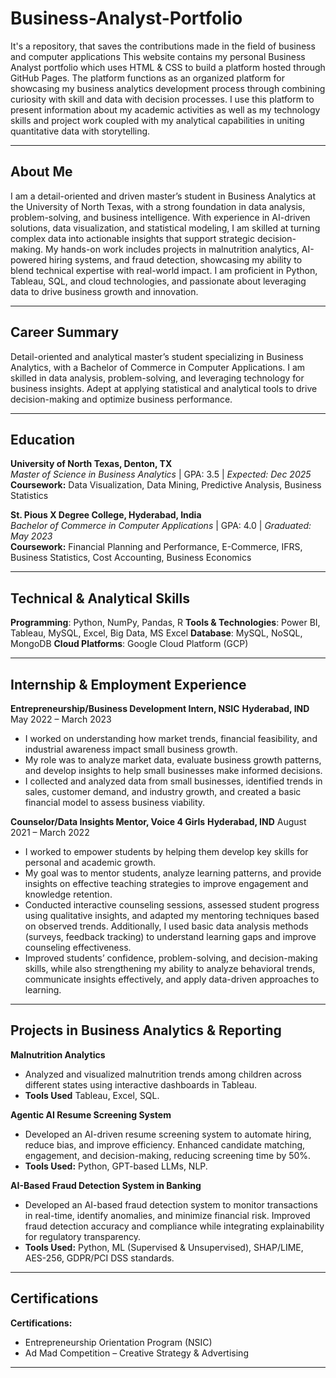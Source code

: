 # Business-Analyst-Portfolio
It's a repository, that saves the contributions made in the field of business and computer applications
This website contains my personal Business Analyst portfolio which uses HTML & CSS to build a platform hosted through GitHub Pages.
The platform functions as an organized platform for showcasing my business analytics development process through combining curiosity with skill and data with decision processes. I use this platform to present information about my academic activities as well as my technology skills and project work coupled with my analytical capabilities in uniting quantitative data with storytelling.

---

##  About Me
I am a detail-oriented and driven master’s student in Business Analytics at the University of North Texas, with a strong foundation in data analysis, problem-solving, and business intelligence. With experience in AI-driven solutions, data visualization, and statistical modeling, I am skilled at turning complex data into actionable insights that support strategic decision-making. My hands-on work includes projects in malnutrition analytics, AI-powered hiring systems, and fraud detection, showcasing my ability to blend technical expertise with real-world impact. I am proficient in Python, Tableau, SQL, and cloud technologies, and passionate about leveraging data to drive business growth and innovation.

---

## Career Summary


Detail-oriented and analytical master’s student specializing in Business Analytics, with a Bachelor of Commerce in Computer Applications. I am skilled in data analysis, problem-solving, and leveraging technology for business insights. Adept at applying statistical and analytical tools to drive decision-making and optimize business performance.

---

## Education 

**University of North Texas, Denton, TX**  
*Master of Science in Business Analytics* | GPA: 3.5 | *Expected: Dec 2025*  
**Coursework:** Data Visualization, Data Mining, Predictive Analysis, Business Statistics

**St. Pious X Degree College, Hyderabad, India**  
*Bachelor of Commerce in Computer Applications* | GPA: 4.0 | *Graduated: May 2023*  
**Coursework:** Financial Planning and Performance, E-Commerce, IFRS, Business Statistics, Cost Accounting, Business Economics

---

## Technical & Analytical Skills

**Programming**: Python, NumPy, Pandas, R
**Tools & Technologies**: Power BI, Tableau, MySQL, Excel, Big Data, MS Excel
**Database**: MySQL, NoSQL, MongoDB
**Cloud Platforms**: Google Cloud Platform (GCP)

---

## Internship & Employment Experience

**Entrepreneurship/Business Development Intern, NSIC**
**Hyderabad, IND**                                                                                    May 2022 – March 2023
- I worked on understanding how market trends, financial feasibility, and industrial awareness impact small business growth.
- My role was to analyze market data, evaluate business growth patterns, and develop insights to help small businesses make informed decisions.
- I collected and analyzed data from small businesses, identified trends in sales, customer demand, and industry growth, and created a basic financial model 
  to assess business viability.

**Counselor/Data Insights Mentor, Voice 4 Girls** 
**Hyderabad, IND**                                                                                 August 2021 – March 2022
- I worked to empower students by helping them develop key skills for personal and academic growth.
- My goal was to mentor students, analyze learning patterns, and provide insights on effective teaching strategies
to improve engagement and knowledge retention.
- Conducted interactive counseling sessions, assessed student progress using qualitative insights, and adapted my mentoring techniques based on observed trends. Additionally, I used basic data analysis methods (surveys, feedback tracking) to understand learning gaps and improve counseling effectiveness.
- Improved students’ confidence, problem-solving, and decision-making skills, while also strengthening my ability to analyze behavioral trends, communicate insights effectively, and apply data-driven approaches to learning.

---

## Projects in Business Analytics & Reporting

**Malnutrition Analytics**
- Analyzed and visualized malnutrition trends among children across different states using interactive dashboards in Tableau.
- **Tools Used**
  Tableau, Excel, SQL.
  
**Agentic AI Resume Screening System**
- Developed an AI-driven resume screening system to automate hiring, reduce bias, and improve efficiency. Enhanced candidate matching, engagement, and decision-making, reducing screening time by 50%.
- **Tools Used:**
   Python, GPT-based LLMs, NLP.
  
**AI-Based Fraud Detection System in Banking**
- Developed an AI-based fraud detection system to monitor transactions in real-time, identify anomalies, and minimize financial risk. Improved fraud detection accuracy and compliance while integrating explainability for regulatory transparency.
- **Tools Used:**
  Python, ML (Supervised & Unsupervised), SHAP/LIME, AES-256, GDPR/PCI DSS standards.

---

## Certifications

**Certifications:**  
- Entrepreneurship Orientation Program (NSIC)  
- Ad Mad Competition – Creative Strategy & Advertising
  
---
